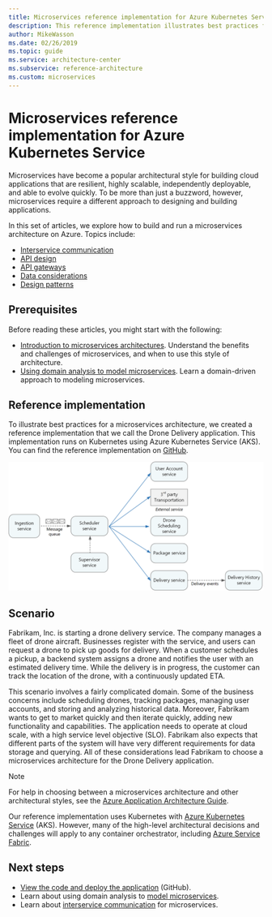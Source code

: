 ```yaml
---
title: Microservices reference implementation for Azure Kubernetes Service
description: This reference implementation illustrates best practices for a microservices architecture
author: MikeWasson
ms.date: 02/26/2019
ms.topic: guide
ms.service: architecture-center
ms.subservice: reference-architecture
ms.custom: microservices
---
```


# Microservices reference implementation for Azure Kubernetes Service

Microservices have become a popular architectural style for building cloud applications that are resilient, highly scalable, independently deployable, and able to evolve quickly. To be more than just a buzzword, however, microservices require a different approach to designing and building applications.

In this set of articles, we explore how to build and run a microservices architecture on Azure. Topics include:

- [Interservice communication](./interservice-communication.md)
- [API design](./api-design.md)
- [API gateways](./gateways.md)
- [Data considerations](./data-considerations.md)
- [Design patterns](./design-patterns.md)

## Prerequisites

Before reading these articles, you might start with the following:

- [Introduction to microservices architectures](./introduction). Understand the benefits and challenges of microservices, and when to use this style of architecture.
- [Using domain analysis to model microservices](./domain-analysis.md). Learn a domain-driven approach to modeling microservices.

## Reference implementation

To illustrate best practices for a microservices architecture, we created a reference implementation that we call the Drone Delivery application. This implementation runs on Kubernetes using Azure Kubernetes Service (AKS). You can find the reference implementation on [GitHub][drone-ri].

![Architecture of the Drone Delivery application](./images/drone-delivery.png)

## Scenario

​Fabrikam, Inc. is starting a drone delivery service. The company manages a fleet of drone aircraft. Businesses register with the service, and users can request a drone to pick up goods for delivery. When a customer schedules a pickup, a backend system assigns a drone and notifies the user with an estimated delivery time. While the delivery is in progress, the customer can track the location of the drone, with a continuously updated ETA.

This scenario involves a fairly complicated domain. Some of the business concerns include scheduling drones, tracking packages, managing user accounts, and storing and analyzing historical data. Moreover, Fabrikam wants to get to market quickly and then iterate quickly, adding new functionality and capabilities. The application needs to operate at cloud scale, with a high service level objective (SLO). Fabrikam also expects that different parts of the system will have very different requirements for data storage and querying. All of these considerations lead Fabrikam to choose a microservices architecture for the Drone Delivery application.

> [!NOTE]
> For help in choosing between a microservices architecture and other architectural styles, see the [Azure Application Architecture Guide](../guide/index.md).

Our reference implementation uses Kubernetes with [Azure Kubernetes Service](/azure/aks/) (AKS). However, many of the high-level architectural decisions and challenges will apply to any container orchestrator, including [Azure Service Fabric](/azure/service-fabric/).

<!-- links -->

[drone-ri]: https://github.com/mspnp/microservices-reference-implementation

## Next steps

- [View the code and deploy the application][drone-ri] (GitHub).
- Learn about using domain analysis to [model microservices](./domain-analysis.md).
- Learn about [interservice communication](./interservice-communication.md) for microservices.
